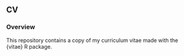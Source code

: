 ## CV

### Overview
This repository contains a copy of my curriculum vitae made with the {vitae} R package.
